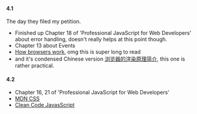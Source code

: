 #### 4.1
The day they filed my petition.  
- Finished up Chapter 18 of 'Professional JavaScript for Web Developers' about error handling, doesn't really helps at this point though.  
- Chapter 13 about Events  
- [How browsers work](https://www.html5rocks.com/en/tutorials/internals/howbrowserswork/), omg this is super long to read  
- and it's condensed Chinese version [浏览器的渲染原理简介](https://coolshell.cn/articles/9666.html), this one is rather practical.  
 
#### 4.2 
- Chapter 16, 21 of 'Professional JavaScript for Web Developers'
- [MDN CSS](https://developer.mozilla.org/en-US/docs/Web/CSS)
- [Clean Code JavasScript](https://github.com/ryanmcdermott/clean-code-javascript)